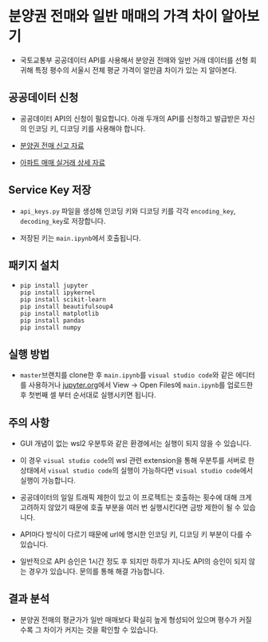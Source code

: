 # 분양권 전매와 일반 매매의 가격 차이 알아보기

- 국토교통부 공공데이터 API를 사용해서 분양권 전매와 일반 거래 데이터를 선형 회귀해 특정 평수의 서울시 전체 평균 가격이 얼만큼 차이가 있는 지 알아본다.

## 공공데이터 신청

- 공공데이터 API의 신청이 필요합니다. 아래 두개의 API를 신청하고 발급받은 자신의 인코딩 키, 디코딩 키를 사용해야 합니다.

- [분양권 전매 신고 자료](https://www.data.go.kr/tcs/dss/selectApiDataDetailView.do?publicDataPk=15056782)
- [아파트 매매 실거래 상세 자료](https://www.data.go.kr/tcs/dss/selectApiDataDetailView.do?publicDataPk=15057511)

## Service Key 저장

- `api_keys.py` 파일을 생성해 인코딩 키와 디코딩 키를 각각 `encoding_key`, `decoding_key`로 저장합니다.

- 저장된 키는 `main.ipynb`에서 호출됩니다.

## 패키지 설치

- ```
  pip install jupyter
  pip install ipykernel
  pip install scikit-learn
  pip install beautifulsoup4
  pip install matplotlib
  pip install pandas
  pip install numpy
  ```

## 실행 방법

- `master`브랜치를 clone한 후 `main.ipynb`를 `visual studio code`와 같은 에디터를 사용하거나 [jupyter.org](https://jupyter.org/try-jupyter/retro/)에서 View -> Open Files에 `main.ipynb`를 업로드한 후 첫번째 셀 부터 순서대로 실행시키면 됩니다.

## 주의 사항

- GUI 개념이 없는 wsl2 우분투와 같은 환경에서는 실행이 되지 않을 수 있습니다.

- 이 경우 `visual studio code`의 wsl 관련 extension을 통해 우분투를 서버로 한 상태에서 `visual studio code`의 실행이 가능하다면 `visual studio code`에서 실행이 가능합니다.

- 공공데이터의 일일 트래픽 제한이 있고 이 프로젝트는 호출하는 횟수에 대해 크게 고려하지 않았기 때문에 호출 부분을 여러 번 실행시킨다면 금방 제한이 될 수 있습니다.

- API마다 방식이 다르기 때문에 url에 명시한 인코딩 키, 디코딩 키 부분이 다를 수 있습니다.

- 일반적으로 API 승인은 1시간 정도 후 되지만 하루가 지나도 API의 승인이 되지 않는 경우가 있습니다. 문의를 통해 해결 가능합니다.

## 결과 분석

- 분양권 전매의 평균가가 일반 매매보다 확실히 높게 형성되어 있으며 평수가 커질 수록 그 차이가 커지는 것을 확인할 수 있습니다.

